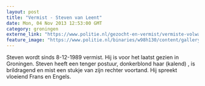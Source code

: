 ```yaml
---
layout: post
title: "Vermist - Steven van Leent"
date: Mon, 04 Nov 2013 12:53:00 GMT
category: groningen
externe_link: "https://www.politie.nl/gezocht-en-vermist/vermiste-volwassenen/1989/december/steven-van-leent.html"
feature_image: "https://www.politie.nl/binaries/w98h130/content/gallery/politie/vermist/vermiste-volwassenen/1989/december/steven-van-leent.jpg"
---
```


Steven wordt sinds 8-12-1989 vermist. Hij is voor het laatst gezien in Groningen. Steven heeft een tenger postuur, donkerblond haar (kalend) , is brildragend en mist een stukje van zijn rechter voortand. Hij spreekt vloeiend Frans en Engels.
